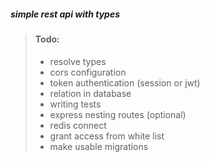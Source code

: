 ##### simple rest api with types

> #### Todo:
>
> - resolve types
> - cors configuration
> - token authentication (session or jwt)
> - relation in database
> - writing tests
> - express nesting routes (optional)
> - redis connect
> - grant access from white list
> - make usable migrations
